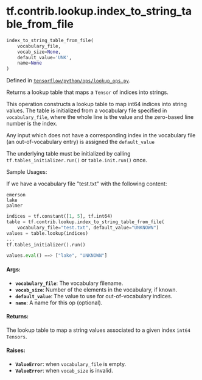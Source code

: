 <div itemscope itemtype="http://developers.google.com/ReferenceObject">
<meta itemprop="name" content="tf.contrib.lookup.index_to_string_table_from_file" />
</div>

# tf.contrib.lookup.index_to_string_table_from_file

``` python
index_to_string_table_from_file(
    vocabulary_file,
    vocab_size=None,
    default_value='UNK',
    name=None
)
```



Defined in [`tensorflow/python/ops/lookup_ops.py`](https://www.tensorflow.org/code/tensorflow/python/ops/lookup_ops.py).

Returns a lookup table that maps a `Tensor` of indices into strings.

This operation constructs a lookup table to map int64 indices into string
values. The table is initialized from a vocabulary file specified in
`vocabulary_file`, where the whole line is the value and the
zero-based line number is the index.

Any input which does not have a corresponding index in the vocabulary file
(an out-of-vocabulary entry) is assigned the `default_value`

The underlying table must be initialized by calling
`tf.tables_initializer.run()` or `table.init.run()` once.

Sample Usages:

If we have a vocabulary file "test.txt" with the following content:

```
emerson
lake
palmer
```

```python
indices = tf.constant([1, 5], tf.int64)
table = tf.contrib.lookup.index_to_string_table_from_file(
    vocabulary_file="test.txt", default_value="UNKNOWN")
values = table.lookup(indices)
...
tf.tables_initializer().run()

values.eval() ==> ["lake", "UNKNOWN"]
```

#### Args:

* <b>`vocabulary_file`</b>: The vocabulary filename.
* <b>`vocab_size`</b>: Number of the elements in the vocabulary, if known.
* <b>`default_value`</b>: The value to use for out-of-vocabulary indices.
* <b>`name`</b>: A name for this op (optional).


#### Returns:

  The lookup table to map a string values associated to a given index `int64`
  `Tensors`.


#### Raises:

* <b>`ValueError`</b>: when `vocabulary_file` is empty.
* <b>`ValueError`</b>: when `vocab_size` is invalid.